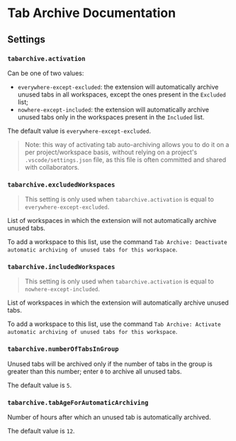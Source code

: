 # Tab Archive Documentation

## Settings

### `tabarchive.activation`

Can be one of two values:

- `everywhere-except-excluded`: the extension will automatically archive unused tabs in all workspaces, except the ones present in the `Excluded` list;
- `nowhere-except-included`: the extension will automatically archive unused tabs only in the workspaces present in the `Included` list.

The default value is `everywhere-except-excluded`.

> Note: this way of activating tab auto-archiving allows you to do it on a per project/workspace basis, without relying on a project's `.vscode/settings.json` file, as this file is often committed and shared with collaborators.

### `tabarchive.excludedWorkspaces`

> This setting is only used when `tabarchive.activation` is equal to `everywhere-except-excluded`.

List of workspaces in which the extension will not automatically archive unused tabs.

To add a workspace to this list, use the command `Tab Archive: Deactivate automatic archiving of unused tabs for this workspace`.

### `tabarchive.includedWorkspaces`

> This setting is only used when `tabarchive.activation` is equal to `nowhere-except-included`.

List of workspaces in which the extension will automatically archive unused tabs.

To add a workspace to this list, use the command `Tab Archive: Activate automatic archiving of unused tabs for this workspace`.

### `tabarchive.numberOfTabsInGroup`

Unused tabs will be archived only if the number of tabs in the group is greater than this number; enter `0` to archive all unused tabs.

The default value is `5`.

### `tabarchive.tabAgeForAutomaticArchiving`

Number of hours after which an unused tab is automatically archived.

The default value is `12`.

